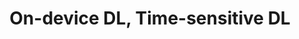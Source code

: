 ---
layout: page
title: On-device DL, Time-sensitive DL
description: On-device DL, Time-sensitive DL
img: assets/img/car.jpg
importance: 1
category: work
---